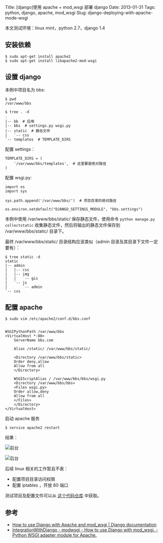 Title: [django]使用 apache + mod_wsgi 部署 django
Date: 2013-01-31
Tags: python, django, apache, mod_wsgi
Slug: django-deploying-with-apache-mode-wsgi

本文测试环境：linux mint，python 2.7，django 1.4

## 安装依赖

    $ sudo apt-get install apache2
    $ sudo apt-get install libapache2-mod-wsgi

## 设置 django

本例中项目名为 bbs:

    $ pwd
    /var/www/bbs

    $ tree . -d
    .
    |-- bb  # 应用
    |-- bbs  # settings.py wsgi.py
    |-- static  # 静态文件
    |   `-- css
    `-- templates  # TEMPLATE_DIRS

配置 settings：

    TEMPLATE_DIRS = (
        '/var/www/bbs/templates',  # 这里要是绝对路径
    )

配置 wsgi.py:

    import os
    import sys

    sys.path.append('/var/www/bbs/')  # 项目目录的绝对路径

    os.environ.setdefault("DJANGO_SETTINGS_MODULE", "bbs.settings")

本例中使用 /var/www/bbs/static/ 保存静态文件，使用命令
`python manage.py collectstatic` 收集静态文件，然后将输出的静态文件保存到
 /var/www/bbs/static/ 目录下。

最终 /var/www/bbs/static/ 目录结构应该类似（admin 目录及其目录下文件一定要有）：

    $ tree static -d
    static
    |-- admin
    |   |-- css
    |   |-- img
    |   |   `-- gis
    |   `-- js
    |       `-- admin
    `-- css

## 配置 apache

    $ sudo vim /etc/apache2/conf.d/bbs.conf


    WSGIPythonPath /var/www/bbs
    <VirtualHost *:80>
        ServerName bbs.com

        Alias /static/ /var/www/bbs/static/

        <Directory /var/www/bbs/static>
        Order deny,allow
        Allow from all
        </Directory>

        WSGIScriptAlias / /var/www/bbs/bbs/wsgi.py
        <Directory /var/www/bbs/bbs>
        <Files wsgi.py>
        Order allow,deny
        Allow from all
        </Files>
        </Directory>
    </VirtualHost>

启动 apache 服务

    $ service apache2 restart


结果：

![前台](/static/images/2013-1-django-deploying-apache-01.png)

![后台](/static/images/2013-1-django-deploying-apache-02.png)

后续 linux 相关的工作暂且不表：

* 配置项目目录访问权限
* 配置 iptables ，开放 80 端口

测试项目及配置文件可以从 [这个代码仓库](https://github.com/mozillazg/django-simple-projects/tree/master/projects/bbs) 中获取。

## 参考

* [How to use Django with Apache and mod_wsgi | Django documentation](https://docs.djangoproject.com/en/dev/howto/deployment/wsgi/modwsgi/)
* [IntegrationWithDjango - modwsgi - How to use Django with mod_wsgi. - Python WSGI adapter module for Apache.](http://code.google.com/p/modwsgi/wiki/IntegrationWithDjango)
